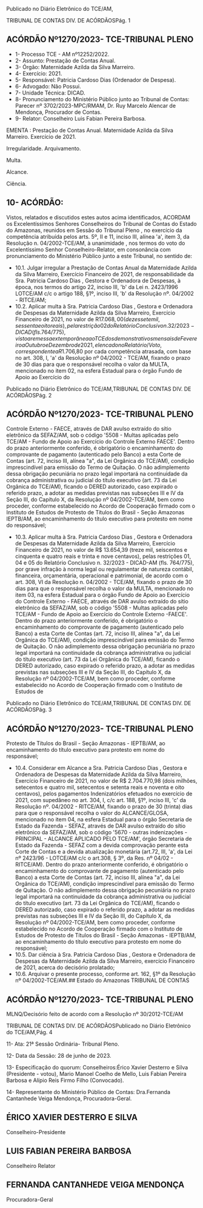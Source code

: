 Publicado  no  Diário  Eletrônico do TCE/AM,

TRIBUNAL DE CONTAS DIV. DE ACÓRDÃOSPág. 1

## ACÓRDÃO Nº1270/2023- TCE-TRIBUNAL PLENO

- 1- Processo TCE - AM nº12252/2022.
- 2- Assunto: Prestação de Contas Anual.
- 3- Órgão: Maternidade Azilda da Silva Marreiro.
- 4- Exercício: 2021.
- 5- Responsável: Patricia Cardoso Dias (Ordenador de Despesa).
- 6- Advogado: Não Possui.
- 7- Unidade Técnica: DICAD.
- 8- Pronunciamento  do  Ministério  Público  junto  ao  Tribunal  de  Contas: Parecer  nº 3702/2023-MPC/RMAM,  Dr.  Ruy  Marcelo  Alencar  de  Mendonça,  Procurador  de Contas.
- 9- Relator: Conselheiro Luis Fabian Pereira Barbosa.

EMENTA : Prestação de Contas Anual. Maternidade Azilda da Silva Marreiro. Exercício de 2021.

Irregularidade. Arquivamento.

Multa.

Alcance.

Ciência.

## 10-  ACÓRDÃO:

Vistos, relatados e discutidos estes autos acima identificados, ACORDAM os Excelentíssimos Senhores Conselheiros do Tribunal de Contas do Estado do Amazonas, reunidos em Sessão do Tribunal Pleno , no exercício da competência atribuída pelos arts. 5º, II e 11, inciso III, alínea 'a', item 3, da Resolução n. 04/2002-TCE/AM, à unanimidade , nos termos do voto do Excelentíssimo Senhor Conselheiro-Relator, em consonância com pronunciamento do Ministério Público junto a este Tribunal, no sentido de:

- 10.1. Julgar irregular a Prestação de Contas Anual da Maternidade Azilda da Silva Marreiro, Exercício Financeiro de 2021, de responsabilidade da Sra. Patricia Cardoso Dias , Gestora e Ordenadora de Despesas, à época, nos termos do artigo 22, inciso III, 'b' da Lei n. 2423/1996 LOTCE/AM  c/c  o  artigo  188,  §1º,  inciso  III,  'b'  da  Resolução  nº. 04/2002 - RITCE/AM;
- 10.2. Aplicar multa à Sra. Patricia Cardoso Dias , Gestora e Ordenadora de  Despesas  da  Maternidade  Azilda  da  Silva  Marreiro,  Exercício Financeiro de 2021, no valor de R$17.068,00 (dezessete mil, sessenta  e  oito  reais), pela  restrição  02  do  Relatório  Conclusivo  n. 32/2023  -  DICAD  (fls.  764/775),  visto  a  remessa  extemporânea  ao TCE dos demonstrativos mensais de Fevereiro a Outubro e Dezembro de  2021,  elencado  no  Relatório/Voto,  correspondente  a R$1.706,80 por  cada  competência  atrasada,  com  base  no  art.  308,  I,  'a'  da Resolução  nº  04/2002  -  TCE/AM,  fixando  o  prazo  de 30  dias para que o responsável recolha o valor da MULTA, mencionado no item 02, na  esfera  Estadual  para  o  órgão  Fundo  de  Apoio  ao  Exercício  do

Publicado  no  Diário  Eletrônico do TCE/AM,TRIBUNAL DE CONTAS DIV. DE ACÓRDÃOSPág. 2

## ACÓRDÃO Nº1270/2023- TCE-TRIBUNAL PLENO

Controle Externo - FAECE, através de DAR avulso extraído do sítio eletrônico da SEFAZ/AM, sob o código '5508 - Multas aplicadas pelo TCE/AM  -  Fundo  de  Apoio  ao  Exercício  do  Controle  Externo  FAECE'.  Dentro  do  prazo  anteriormente  conferido,  é  obrigatório  o encaminhamento  do  comprovante  de  pagamento  (autenticado  pelo Banco) a esta Corte de Contas (art. 72, inciso III, alínea "a", da Lei Orgânica  do  TCE/AM),  condição  imprescindível  para  emissão  do Termo de Quitação. O não adimplemento dessa obrigação pecuniária no prazo legal importará na continuidade da cobrança administrativa ou  judicial  do  título  executivo  (art.  73  da  Lei  Orgânica  do  TCE/AM), ficando o DERED autorizado, caso expirado o referido prazo, a adotar as medidas previstas nas subseções III e IV da Seção III, do Capítulo X, da Resolução nº 04/2002-TCE/AM, bem como proceder, conforme estabelecido  no  Acordo  de  Cooperação  firmado  com  o  Instituto  de Estudos  de  Protesto  de  Títulos  do  Brasil  -  Seção  Amazonas  IEPTB/AM, ao encaminhamento do título executivo para protesto em nome do responsável;

- 10.3. Aplicar multa à Sra. Patricia Cardoso Dias , Gestora e Ordenadora de  Despesas  da  Maternidade  Azilda  da  Silva  Marreiro,  Exercício Financeiro de 2021, no valor de R$ 13.654,39 (treze mil, seiscentos e cinquenta e quatro reais e trinta e nove centavos), pelas restrições 01, 04  e  05  do  Relatório  Conclusivo  n.  32/2023  -  DICAD-AM  (fls. 764/775),   por  grave  infração  à  norma  legal  ou  regulamentar  de natureza contábil, financeira, orçamentária, operacional e patrimonial, de  acordo  com  o  art.  308,  VI  da  Resolução  n.  04/2002  -  TCE/AM, fixando o prazo de 30 dias para que o responsável recolha o valor da MULTA,  mencionado  no  item  03,  na  esfera  Estadual  para  o  órgão Fundo de Apoio ao Exercício do Controle Externo - FAECE, através de  DAR  avulso  extraído  do  sítio  eletrônico  da  SEFAZ/AM,  sob  o código '5508 - Multas aplicadas pelo TCE/AM - Fundo de Apoio ao Exercício do Controle Externo -FAECE'. Dentro do prazo anteriormente conferido, é obrigatório o encaminhamento do comprovante de pagamento (autenticado pelo Banco) a esta Corte de Contas  (art.  72,  inciso  III,  alínea  "a",  da  Lei  Orgânica  do  TCE/AM), condição imprescindível para emissão do Termo de Quitação. O não adimplemento dessa obrigação pecuniária no prazo legal importará na continuidade da cobrança administrativa ou judicial do título executivo (art.  73  da  Lei  Orgânica  do  TCE/AM), ficando  o  DERED  autorizado, caso  expirado  o  referido  prazo,  a  adotar  as  medidas  previstas  nas subseções  III  e  IV  da  Seção  III,  do  Capítulo  X,  da  Resolução  nº 04/2002-TCE/AM,  bem  como  proceder,  conforme  estabelecido  no Acordo  de  Cooperação  firmado  com  o  Instituto  de  Estudos  de

Publicado  no  Diário  Eletrônico do TCE/AM,TRIBUNAL DE CONTAS DIV. DE ACÓRDÃOSPág. 3

## ACÓRDÃO Nº1270/2023- TCE-TRIBUNAL PLENO

Protesto  de  Títulos  do  Brasil  -  Seção  Amazonas  -  IEPTB/AM,  ao encaminhamento  do  título  executivo  para  protesto  em  nome  do responsável;

- 10.4. Considerar  em  Alcance a Sra.  Patricia  Cardoso  Dias ,  Gestora  e Ordenadora  de  Despesas  da  Maternidade  Azilda  da  Silva  Marreiro, Exercício  Financeiro  de  2021,  no  valor  de R$  2.704.770,98 (dois milhões, setecentos e quatro mil, setecentos e setenta reais e noventa e oito centavos),  pelos  pagamentos  Indenizatórios  efetuados  no exercício  de  2021,   com  supedâneo  no  art.  304,  I,  c/c  art.  188,  §1º, inciso III, 'c' da Resolução nº. 04/2002 - RITCE/AM, fixando o prazo de  30  (trinta)  dias para  que  o  responsável  recolha  o  valor  do ALCANCE/GLOSA, mencionado no item 04, na esfera Estadual para o órgão Secretaria de Estado da Fazenda - SEFAZ, através de DAR avulso extraído do sítio eletrônico da SEFAZ/AM, sob o código '5670 - outras indenizações - PRINCIPAL - ALCANCE APLICADO PELO TCE/AM', órgão Secretaria de Estado da Fazenda - SEFAZ com a devida  comprovação  perante  esta  Corte  de  Contas  e  a  devida atualização monetária (art.72, III, 'a', da Lei nº 2423/96 - LOTCE/AM c/c o art.308, § 3º, da Res. nº 04/02 - RITCE/AM). Dentro do prazo anteriormente conferido, é obrigatório o encaminhamento do comprovante de pagamento (autenticado pelo Banco) a esta Corte de Contas  (art.  72,  inciso  III,  alínea  "a",  da  Lei  Orgânica  do  TCE/AM), condição imprescindível para emissão do Termo de Quitação. O não adimplemento dessa obrigação pecuniária no prazo legal importará na continuidade da cobrança administrativa ou judicial do título executivo (art.  73  da  Lei  Orgânica  do  TCE/AM),  ficando  o  DERED  autorizado, caso  expirado  o  referido  prazo,  a  adotar  as  medidas  previstas  nas subseções  III  e  IV  da  Seção  III,  do  Capítulo  X,  da  Resolução  nº 04/2002-TCE/AM,  bem  como  proceder,  conforme  estabelecido  no Acordo  de  Cooperação  firmado  com  o  Instituto  de  Estudos  de Protesto  de  Títulos  do  Brasil  -  Seção  Amazonas  -  IEPTB/AM,  ao encaminhamento  do  título  executivo  para  protesto  em  nome  do responsável;
- 10.5. Dar ciência à Sra. Patricia Cardoso Dias , Gestora e Ordenadora de Despesas da Maternidade Azilda da Silva Marreiro, exercício Financeiro de 2021, acerca do decisório prolatado;
- 10.6. Arquivar o presente processo, conforme art. 162, §1º da Resolução nº 04/2002-TCE/AM.## Estado do Amazonas TRIBUNAL DE CONTAS

## ACÓRDÃO Nº1270/2023- TCE-TRIBUNAL PLENO

MLNQ/Decisório feito de acordo com a Resolução nº 30/2012-TCE/AM

TRIBUNAL DE CONTAS DIV. DE ACÓRDÃOSPublicado  no  Diário  Eletrônico do TCE/AM,Pág. 4

11-  Ata: 21ª Sessão Ordinária- Tribunal Pleno.

12-  Data da Sessão: 28 de junho de 2023.

13-  Especificação do quorum: Conselheiros:Érico Xavier Desterro e Silva (Presidente - votou), Mario Manoel Coelho de Mello, Luis Fabian Pereira Barbosa e Alípio Reis Firmo Filho (Convocado).

14-  Representante do Ministério Público de Contas: Dra.Fernanda Cantanhede Veiga Mendonça, Procuradora-Geral.

## ÉRICO XAVIER DESTERRO E SILVA

Conselheiro-Presidente

## LUIS FABIAN PEREIRA BARBOSA

Conselheiro Relator

## FERNANDA CANTANHEDE VEIGA MENDONÇA

Procuradora-Geral